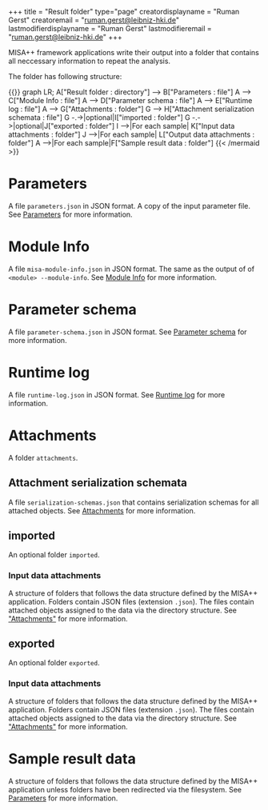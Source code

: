 +++
title = "Result folder"
type="page"
creatordisplayname = "Ruman Gerst"
creatoremail = "ruman.gerst@leibniz-hki.de"
lastmodifierdisplayname = "Ruman Gerst"
lastmodifieremail = "ruman.gerst@leibniz-hki.de"
+++

MISA++ framework applications write their output into a folder that contains
all neccessary information to repeat the analysis.

The folder has following structure:

{{<mermaid align="center">}}
graph LR;
A["Result folder : directory"] --> B["Parameters : file"]
A --> C["Module Info : file"]
A --> D["Parameter schema : file"]
A --> E["Runtime log : file"]
A --> G["Attachments : folder"]
G --> H["Attachment serialization schemata : file"]
G -.->|optional|I["imported : folder"]
G -.->|optional|J["exported : folder"]
I -->|For each sample| K["Input data attachments : folder"]
J -->|For each sample| L["Output data attachments : folder"]
A -->|For each sample|F["Sample result data : folder"]
{{< /mermaid >}}

# Parameters

A file `parameters.json` in JSON format.
A copy of the input parameter file.
See [Parameters](../parameters) for more information.

# Module Info

A file `misa-module-info.json` in JSON format.
The same as the output of of `<module> --module-info`.
See [Module Info](../module-info) for more information.

# Parameter schema

A file `parameter-schema.json` in JSON format.
See [Parameter schema](../parameter-schema) for more information.

# Runtime log

A file `runtime-log.json` in JSON format.
See [Runtime log](../runtime-log) for more information.

# Attachments

A folder `attachments`.

## Attachment serialization schemata

A file `serialization-schemas.json` that contains serialization schemas for
all attached objects.
See [Attachments](../attchments) for more information.

## imported

An optional folder `imported`.

### Input data attachments

A structure of folders that follows the data structure defined by the MISA++ application.
Folders contain JSON files (extension `.json`).
The files contain attached objects assigned to the data via the directory structure.
See ["Attachments"](../attachments) for more information.

## exported

An optional folder `exported`.

### Input data attachments

A structure of folders that follows the data structure defined by the MISA++ application.
Folders contain JSON files (extension `.json`).
The files contain attached objects assigned to the data via the directory structure.
See ["Attachments"](../attachments) for more information.

# Sample result data

A structure of folders that follows the data structure defined by the MISA++ application
unless folders have been redirected via the filesystem.
See [Parameters](../parameters) for more information.
